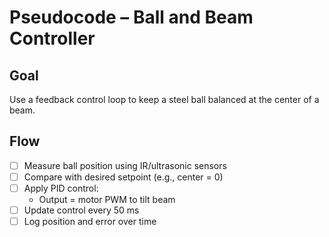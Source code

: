# Pseudocode – Ball and Beam Controller

## Goal
Use a feedback control loop to keep a steel ball balanced at the center of a beam.

## Flow
- [ ] Measure ball position using IR/ultrasonic sensors
- [ ] Compare with desired setpoint (e.g., center = 0)
- [ ] Apply PID control:
  - Output = motor PWM to tilt beam
- [ ] Update control every 50 ms
- [ ] Log position and error over time
